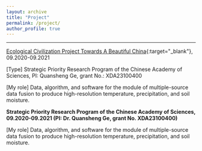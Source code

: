```yaml
---
layout: archive
title: "Project"
permalink: /project/
author_profile: true
---
```


-----------------------------------------------------------------

[Ecological Civilization Project Towards A Beautiful China](http://www.mlzg.ac.cn/){:target="_blank"}, 09.2020-09.2021 

[Type] Strategic Priority Research Program of the Chinese Academy of Sciences, PI: Quansheng Ge, grant No.: XDA23100400

[My role] Data, algorithm, and software for the module of multiple-source data fusion to produce high-resolution temperature, precipitation, and soil moisture.

**Strategic Priority Research Program of the Chinese Academy of Sciences, 09.2020-09.2021  (PI: Dr. Quansheng Ge, grant No. XDA23100400)**

[My role] Data, algorithm, and software for the module of multiple-source data fusion to produce high-resolution temperature, precipitation, and soil moisture.
